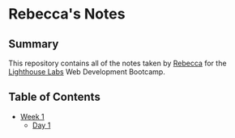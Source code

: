 # Rebecca's Notes

## Summary
This repository contains all of the notes taken by [Rebecca](https://github.com/rchen1996) for the [Lighthouse Labs](https://www.lighthouselabs.ca) Web Development Bootcamp.

## Table of Contents
* [Week 1](/Week_1)
  * [Day 1](/Week_1/Day_1)